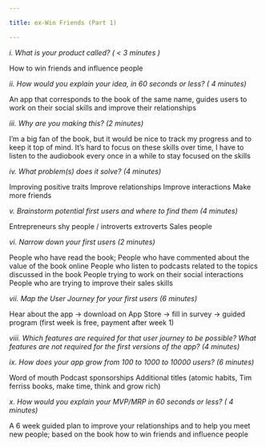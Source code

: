 ```yaml
---

title: ex-Win Friends (Part 1)

---
```


*i. What is your product called? ( < 3 minutes )*

How to win friends and influence people

*ii. How would you explain your idea, in 60 seconds or less? ( 4 minutes)*

An app that corresponds to the book of the same name, guides users to work on their social skills and improve their relationships

*iii. Why are you making this? (2 minutes)*

I’m a big fan of the book, but it would be nice to track my progress and to keep it top of mind. It’s hard to focus on these skills over time, I have to listen to the audiobook every once in a while to stay focused on the skills

*iv. What problem(s) does it solve? (4 minutes)*

Improving positive traits
Improve relationships
Improve interactions
Make more friends

*v. Brainstorm potential first users and where to find them (4 minutes)*

Entrepreneurs 
shy people / introverts
extroverts
Sales people

*vi. Narrow down your first users (2 minutes)*

People who have read the book; 
People who have commented about the value of the book online
People who listen to podcasts related to the topics discussed in the book
People trying to work on their social interactions
People who are trying to improve their sales skills 

*vii. Map the User Journey for your first users (6 minutes)*

Hear about the app -> download on App Store -> fill in survey -> guided program (first week is free, payment after week 1)


*viii. Which features are required for that user journey to be possible? What features are not required for the first versions of the app? (4 minutes)*


*ix. How does your app grow from 100 to 1000 to 10000 users? (6 minutes)*

Word of mouth
Podcast sponsorships
Additional titles (atomic habits, Tim ferriss books, make time, think and grow rich)


*x. How would you explain your MVP/MRP in 60 seconds or less? ( 4 minutes)*

A 6 week guided plan to improve your relationships and to help you meet new people; based on the book how to win friends and influence people
